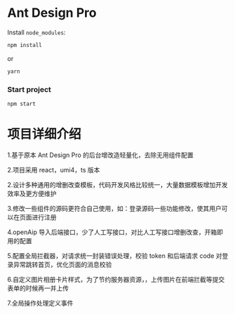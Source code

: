 # Ant Design Pro

Install `node_modules`:

```bash
npm install
```

or

```bash
yarn
```

### Start project

```bash
npm start
```

# 项目详细介绍

1.基于原本 Ant Design Pro 的后台增改造轻量化，去除无用组件配置

2.项目采用 react，umi4，ts 版本

2.设计多种通用的增删改查模板，代码开发风格比较统一，大量数据模板增加开发效率及更方便维护

3.修改一些组件的源码更符合自己使用，如：登录源码一些功能修改，使其用户可以在页面进行注册

4.openAip 导入后端接口，少了人工写接口，对比人工写接口增删改查，开箱即用的配置

5.配置全局拦截器，对请求统一封装错误处理，校验 token 和后端请求 code 对登录异常跳转首页，优化页面的消息校验

6.自定义图片相册卡片样式，为了节约服务器资源，，上传图片在前端拦截等提交表单的时候再一并上传

7.全局操作处理定义事件
